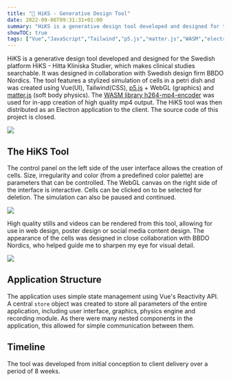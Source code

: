 ```yaml
---
title: "🎴 HiKS - Generative Design Tool"
date: 2022-09-06T09:31:31+01:00
summary: "HiKS is a generative design tool developed and designed for the Swedish platform HiKS - Hitta Kliniska Studier. It was designed in collaboration with Swedish design firm BBDO Nordics."
showTOC: true
tags: ["Vue","JavaScript","Tailwind","p5.js","matter.js","WASM","electron","WebGL"]
---
```


HiKS is a generative design tool developed and designed for the Swedish platform
HiKS - Hitta Kliniska Studier, which makes clinical studies searchable. It was
designed in collaboration with Swedish design firm BBDO Nordics. The tool
features a stylized simulation of cells in a petri dish and was created using
Vue(UI), Tailwind(CSS), [p5.js](https://p5s.org) + WebGL (graphics) and
[matter.js](https://brm.io/matter-js) (soft body physics). The [WASM library
h264-mp4-encoder](https://github.com/TrevorSundberg/h264-mp4-encoder) was used
for in-app creation of high quality mp4 output. The HiKS tool was then
distributed as an Electron application to the client. The source code of this
project is closed. 

![](/images/hiks/UI.png)

## The HiKS Tool 

The control panel on the left side of the user interface allows the creation of
cells. Size, irregularity and color (from a predefined color palette) are
parameters that can be controlled. The WebGL canvas on the right side of the
interface is interactive. Cells can be clicked on to be selected for deletion.
The simulation can also be paused and continued.

![](/images/hiks/concept.png)

High quality stills and videos can be rendered from this tool, allowing for use
in web design, poster design or social media content design. The appearance of
the cells was designed in close collaboration with BBDO Nordics, who helped
guide me to sharpen my eye for visual detail.

![](/images/hiks/close-up.png)

## Application Structure
The application uses simple state management using Vue's Reactivity API. A
central `store` object was created to store all parameters of the entire
application, including user interface, graphics, physics engine and recording
module. As there were many nested components in the application, this allowed
for simple communication between them.

## Timeline
The tool was developed from initial conception to client delivery over a period
of 8 weeks.
